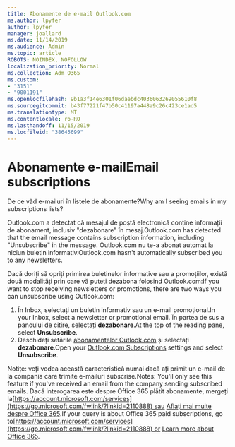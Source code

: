 ```yaml
---
title: Abonamente de e-mail Outlook.com
ms.author: lpyfer
author: lpyfer
manager: joallard
ms.date: 11/14/2019
ms.audience: Admin
ms.topic: article
ROBOTS: NOINDEX, NOFOLLOW
localization_priority: Normal
ms.collection: Adm_O365
ms.custom:
- "3151"
- "9001191"
ms.openlocfilehash: 9b1a3f14e6301f06daebdc4036063269055610f8
ms.sourcegitcommit: b43f77221f47b50c41197a448a9c26c423ce1ad5
ms.translationtype: MT
ms.contentlocale: ro-RO
ms.lasthandoff: 11/15/2019
ms.locfileid: "38645699"
---
```

# <a name="email-subscriptions"></a><span data-ttu-id="13ea0-102">Abonamente e-mail</span><span class="sxs-lookup"><span data-stu-id="13ea0-102">Email subscriptions</span></span>

<span data-ttu-id="13ea0-103">De ce văd e-mailuri în listele de abonamente?</span><span class="sxs-lookup"><span data-stu-id="13ea0-103">Why am I seeing emails in my subscriptions lists?</span></span>

<span data-ttu-id="13ea0-104">Outlook.com a detectat că mesajul de poștă electronică conține informații de abonament, inclusiv "dezabonare" în mesaj.</span><span class="sxs-lookup"><span data-stu-id="13ea0-104">Outlook.com has detected that the email message contains subscription information, including "Unsubscribe" in the message.</span></span> <span data-ttu-id="13ea0-105">Outlook.com nu te-a abonat automat la niciun buletin informativ.</span><span class="sxs-lookup"><span data-stu-id="13ea0-105">Outlook.com hasn't automatically subscribed you to any newsletters.</span></span>

<span data-ttu-id="13ea0-106">Dacă doriți să opriți primirea buletinelor informative sau a promoțiilor, există două modalități prin care vă puteți dezabona folosind Outlook.com:</span><span class="sxs-lookup"><span data-stu-id="13ea0-106">If you want to stop receiving newsletters or promotions, there are two ways you can unsubscribe using Outlook.com:</span></span>
1. <span data-ttu-id="13ea0-107">În Inbox, selectați un buletin informativ sau un e-mail promoțional.</span><span class="sxs-lookup"><span data-stu-id="13ea0-107">In your Inbox, select a newsletter or promotional email.</span></span> <span data-ttu-id="13ea0-108">În partea de sus a panoului de citire, selectați **dezabonare**.</span><span class="sxs-lookup"><span data-stu-id="13ea0-108">At the top of the reading pane, select **Unsubscribe**.</span></span>
2. <span data-ttu-id="13ea0-109">Deschideți setările [abonamentelor Outlook.com](https://go.microsoft.com/fwlink/?linkid=2110887) și selectați **dezabonare**.</span><span class="sxs-lookup"><span data-stu-id="13ea0-109">Open your [Outlook.com Subscriptions](https://go.microsoft.com/fwlink/?linkid=2110887) settings and select **Unsubscribe**.</span></span>

<span data-ttu-id="13ea0-110">Notițe: veți vedea această caracteristică numai dacă ați primit un e-mail de la compania care trimite e-mailuri subscrise.</span><span class="sxs-lookup"><span data-stu-id="13ea0-110">Notes: You'll only see this feature if you've received an email from the company sending subscribed emails.</span></span>
<span data-ttu-id="13ea0-111">Dacă interogarea este despre Office 365 plătit abonamente, mergeți la[https://account.microsoft.com/services](https://go.microsoft.com/fwlink/?linkid=2110888) sau [Aflați mai multe despre Office 365](https://products.office.com/compare-all-microsoft-office-products?tab=1&WT.mc_id=PROD_OL-Web_Support_O365NewValue_Upgrade).</span><span class="sxs-lookup"><span data-stu-id="13ea0-111">If your query is about Office 365 paid subscriptions, go to[https://account.microsoft.com/services](https://go.microsoft.com/fwlink/?linkid=2110888) or [Learn more about Office 365](https://products.office.com/compare-all-microsoft-office-products?tab=1&WT.mc_id=PROD_OL-Web_Support_O365NewValue_Upgrade).</span></span>
  